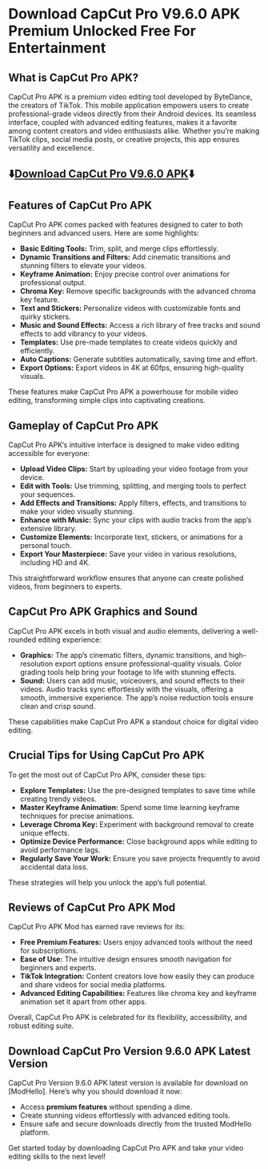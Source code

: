 # Download CapCut Pro V9.6.0 APK Premium Unlocked Free For Entertainment  

## What is CapCut Pro APK?
CapCut Pro APK is a premium video editing tool developed by ByteDance, the creators of TikTok. This mobile application empowers users to create professional-grade videos directly from their Android devices. Its seamless interface, coupled with advanced editing features, makes it a favorite among content creators and video enthusiasts alike. Whether you’re making TikTok clips, social media posts, or creative projects, this app ensures versatility and excellence.

## ⬇️[Download CapCut Pro V9.6.0 APK](https://modhello.com/capcut/)⬇️

## Features of CapCut Pro APK
CapCut Pro APK comes packed with features designed to cater to both beginners and advanced users. Here are some highlights:

- **Basic Editing Tools:** Trim, split, and merge clips effortlessly.
- **Dynamic Transitions and Filters:** Add cinematic transitions and stunning filters to elevate your videos.
- **Keyframe Animation:** Enjoy precise control over animations for professional output.
- **Chroma Key:** Remove specific backgrounds with the advanced chroma key feature.
- **Text and Stickers:** Personalize videos with customizable fonts and quirky stickers.
- **Music and Sound Effects:** Access a rich library of free tracks and sound effects to add vibrancy to your videos.
- **Templates:** Use pre-made templates to create videos quickly and efficiently.
- **Auto Captions:** Generate subtitles automatically, saving time and effort.
- **Export Options:** Export videos in 4K at 60fps, ensuring high-quality visuals.

These features make CapCut Pro APK a powerhouse for mobile video editing, transforming simple clips into captivating creations.

## Gameplay of CapCut Pro APK
CapCut Pro APK’s intuitive interface is designed to make video editing accessible for everyone:

- **Upload Video Clips:** Start by uploading your video footage from your device.
- **Edit with Tools:** Use trimming, splitting, and merging tools to perfect your sequences.
- **Add Effects and Transitions:** Apply filters, effects, and transitions to make your video visually stunning.
- **Enhance with Music:** Sync your clips with audio tracks from the app’s extensive library.
- **Customize Elements:** Incorporate text, stickers, or animations for a personal touch.
- **Export Your Masterpiece:** Save your video in various resolutions, including HD and 4K.

This straightforward workflow ensures that anyone can create polished videos, from beginners to experts.

## CapCut Pro APK Graphics and Sound
CapCut Pro APK excels in both visual and audio elements, delivering a well-rounded editing experience:

- **Graphics:** The app’s cinematic filters, dynamic transitions, and high-resolution export options ensure professional-quality visuals. Color grading tools help bring your footage to life with stunning effects.
- **Sound:** Users can add music, voiceovers, and sound effects to their videos. Audio tracks sync effortlessly with the visuals, offering a smooth, immersive experience. The app’s noise reduction tools ensure clean and crisp sound.

These capabilities make CapCut Pro APK a standout choice for digital video editing.

## Crucial Tips for Using CapCut Pro APK
To get the most out of CapCut Pro APK, consider these tips:

- **Explore Templates:** Use the pre-designed templates to save time while creating trendy videos.
- **Master Keyframe Animation:** Spend some time learning keyframe techniques for precise animations.
- **Leverage Chroma Key:** Experiment with background removal to create unique effects.
- **Optimize Device Performance:** Close background apps while editing to avoid performance lags.
- **Regularly Save Your Work:** Ensure you save projects frequently to avoid accidental data loss.

These strategies will help you unlock the app’s full potential.

## Reviews of CapCut Pro APK Mod
CapCut Pro APK Mod has earned rave reviews for its:

- **Free Premium Features:** Users enjoy advanced tools without the need for subscriptions.
- **Ease of Use:** The intuitive design ensures smooth navigation for beginners and experts.
- **TikTok Integration:** Content creators love how easily they can produce and share videos for social media platforms.
- **Advanced Editing Capabilities:** Features like chroma key and keyframe animation set it apart from other apps.

Overall, CapCut Pro APK is celebrated for its flexibility, accessibility, and robust editing suite.

## Download CapCut Pro Version 9.6.0 APK Latest Version
CapCut Pro Version 9.6.0 APK latest version is available for download on [ModHello]. Here’s why you should download it now:

- Access **premium features** without spending a dime.
- Create stunning videos effortlessly with advanced editing tools.
- Ensure safe and secure downloads directly from the trusted ModHello platform.

Get started today by downloading CapCut Pro APK and take your video editing skills to the next level!

